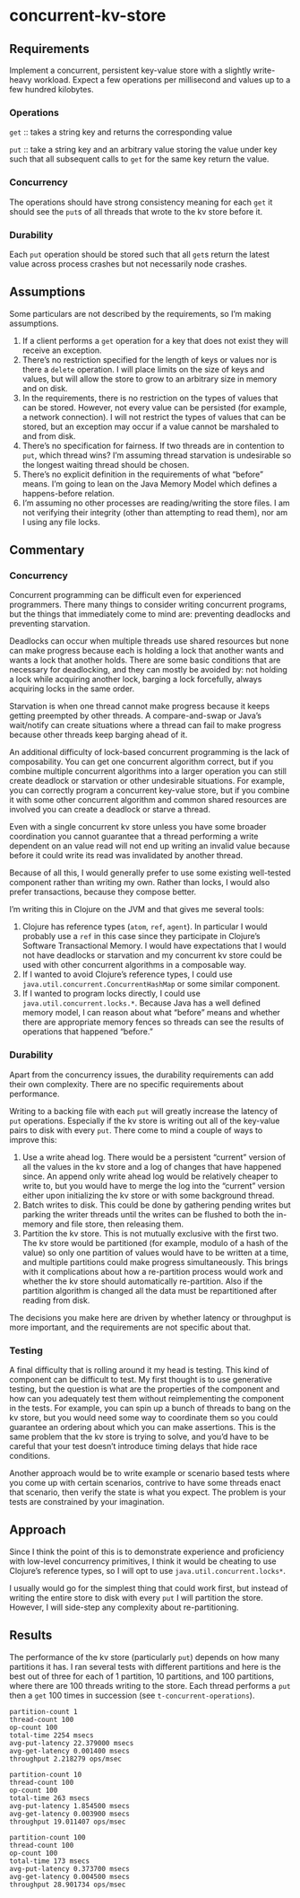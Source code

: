 # concurrent-kv-store

## Requirements

Implement a concurrent, persistent key-value store with a slightly write-heavy workload. Expect a few operations per millisecond and values up to a few hundred kilobytes.

### Operations

`get` :: takes a string key and returns the corresponding value

`put` :: take a string key and an arbitrary value storing the value under key such that all subsequent calls to `get` for the same key return the value.

### Concurrency

The operations should have strong consistency meaning for each `get` it should see the `put`s of all threads that wrote to the kv store before it.

### Durability

Each `put` operation should be stored such that all `get`s return the latest value across process crashes but not necessarily node crashes.

## Assumptions

Some particulars are not described by the requirements, so I’m making assumptions.

1. If a client performs a `get` operation for a key that does not exist they will receive an exception.
2. There’s no restriction specified for the length of keys or values nor is there a `delete` operation. I will place limits on the size of keys and values, but will allow the store to grow to an arbitrary size in memory and on disk.
3. In the requirements, there is no restriction on the types of values that can be stored. However, not every value can be persisted (for example, a network connection). I will not restrict the types of values that can be stored, but an exception may occur if a value cannot be marshaled to and from disk.
4. There’s no specification for fairness. If two threads are in contention to `put`, which thread wins? I’m assuming thread starvation is undesirable so the longest waiting thread should be chosen.
5. There’s no explicit definition in the requirements of what “before” means. I’m going to lean on the Java Memory Model which defines a happens-before relation.
6. I’m assuming no other processes are reading/writing the store files. I am not verifying their integrity (other than attempting to read them), nor am I using any file locks.

## Commentary

### Concurrency

Concurrent programming can be difficult even for experienced programmers. There many things to consider writing concurrent programs, but the things that immediately come to mind are: preventing deadlocks and preventing starvation.

Deadlocks can occur when multiple threads use shared resources but none can make progress because each is holding a lock that another wants and wants a lock that another holds. There are some basic conditions that are necessary for deadlocking, and they can mostly be avoided by: not holding a lock while acquiring another lock, barging a lock forcefully, always acquiring locks in the same order.

Starvation is when one thread cannot make progress because it keeps getting preempted by other threads. A compare-and-swap or Java’s wait/notify can create situations where a thread can fail to make progress because other threads keep barging ahead of it.

An additional difficulty of lock-based concurrent programming is the lack of composability. You can get one concurrent algorithm correct, but if you combine multiple concurrent algorithms into a larger operation you can still create deadlock or starvation or other undesirable situations. For example, you can correctly program a concurrent key-value store, but if you combine it with some other concurrent algorithm and common shared resources are involved you can create a deadlock or starve a thread.

Even with a single concurrent kv store unless you have some broader coordination you cannot guarantee that a thread performing a write dependent on an value read will not end up writing an invalid value because before it could write its read was invalidated by another thread.

Because of all this, I would generally prefer to use some existing well-tested component rather than writing my own. Rather than locks, I would also prefer transactions, because they compose better.

I’m writing this in Clojure on the JVM and that gives me several tools:

1. Clojure has reference types (`atom`, `ref`, `agent`). In particular I would probably use a `ref` in this case since they participate in Clojure’s Software Transactional Memory. I would have expectations that I would not have deadlocks or starvation and my concurrent kv store could be used with other concurrent algorithms in a composable way.
2. If I wanted to avoid Clojure’s reference types, I could use `java.util.concurrent.ConcurrentHashMap` or some similar component.
3. If I wanted to program locks directly, I could use `java.util.concurrent.locks.*`. Because Java has a well defined memory model, I can reason about what “before” means and whether there are appropriate memory fences so threads can see the results of operations that happened “before.”

### Durability

Apart from the concurrency issues, the durability requirements can add their own complexity. There are no specific requirements about performance.

Writing to a backing file with each `put` will greatly increase the latency of `put` operations. Especially if the kv store is writing out all of the key-value pairs to disk with every `put`. There come to mind a couple of ways to improve this:
1. Use a write ahead log. There would be a persistent “current” version of all the values in the kv store and a log of changes that have happened since. An append only write ahead log would be relatively cheaper to write to, but you would have to merge the log into the “current” version either upon initializing the kv store or with some background thread.
2. Batch writes to disk. This could be done by gathering pending writes but parking the writer threads until the writes can be flushed to both the in-memory and file store, then releasing them.
2. Partition the kv store. This is not mutually exclusive with the first two. The kv store would be partitioned (for example, modulo of a hash of the value) so only one partition of values would have to be written at a time, and multiple partitions could make progress simultaneously. This brings with it complications about how a re-partition process would work and whether the kv store should automatically re-partition. Also if the partition algorithm is changed all the data must be repartitioned after reading from disk.

The decisions you make here are driven by whether latency or throughput is more important, and the requirements are not specific about that.

### Testing

A final difficulty that is rolling around it my head is testing. This kind of component can be difficult to test. My first thought is to use generative testing, but the question is what are the properties of the component and how can you adequately test them without reimplementing the component in the tests. For example, you can spin up a bunch of threads to bang on the kv store, but you would need some way to coordinate them so you could guarantee an ordering about which you can make assertions. This is the same problem that the kv store is trying to solve, and you’d have to be careful that your test doesn’t introduce timing delays that hide race conditions.

Another approach would be to write example or scenario based tests where you come up with certain scenarios, contrive to have some threads enact that scenario, then verify the state is what you expect. The problem is your tests are constrained by your imagination.

## Approach

Since I think the point of this is to demonstrate experience and proficiency with low-level concurrency primitives, I think it would be cheating to use Clojure’s reference types, so I will opt to use `java.util.concurrent.locks*`.

I usually would go for the simplest thing that could work first, but instead of writing the entire store to disk with every `put` I will partition the store. However, I will side-step any complexity about re-partitioning.

## Results

The performance of the kv store (particularly `put`) depends on how many partitions it has. I ran several tests with different partitions and here is the best out of three for each of 1 partition, 10 partitions, and 100 partitions, where there are 100 threads writing to the store. Each thread performs a `put` then a `get` 100 times in succession (see `t-concurrent-operations`).

```
partition-count 1
thread-count 100
op-count 100
total-time 2254 msecs
avg-put-latency 22.379000 msecs
avg-get-latency 0.001400 msecs
throughput 2.218279 ops/msec

partition-count 10
thread-count 100
op-count 100
total-time 263 msecs
avg-put-latency 1.854500 msecs
avg-get-latency 0.003900 msecs
throughput 19.011407 ops/msec

partition-count 100
thread-count 100
op-count 100
total-time 173 msecs
avg-put-latency 0.373700 msecs
avg-get-latency 0.004500 msecs
throughput 28.901734 ops/msec
```

